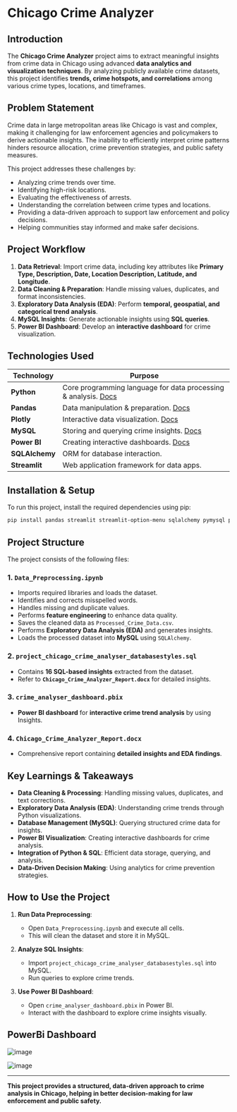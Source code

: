 # **Chicago Crime Analyzer**

## **Introduction**
The **Chicago Crime Analyzer** project aims to extract meaningful insights from crime data in Chicago using advanced **data analytics and visualization techniques**. By analyzing publicly available crime datasets, this project identifies **trends, crime hotspots, and correlations** among various crime types, locations, and timeframes. 

## **Problem Statement**
Crime data in large metropolitan areas like Chicago is vast and complex, making it challenging for law enforcement agencies and policymakers to derive actionable insights. The inability to efficiently interpret crime patterns hinders resource allocation, crime prevention strategies, and public safety measures. 

This project addresses these challenges by:
- Analyzing crime trends over time.
- Identifying high-risk locations.
- Evaluating the effectiveness of arrests.
- Understanding the correlation between crime types and locations.
- Providing a data-driven approach to support law enforcement and policy decisions.
- Helping communities stay informed and make safer decisions.

## **Project Workflow**
1. **Data Retrieval**: Import crime data, including key attributes like **Primary Type, Description, Date, Location Description, Latitude, and Longitude**.
2. **Data Cleaning & Preparation**: Handle missing values, duplicates, and format inconsistencies.
3. **Exploratory Data Analysis (EDA)**: Perform **temporal, geospatial, and categorical trend analysis**.
4. **MySQL Insights**: Generate actionable insights using **SQL queries**.
5. **Power BI Dashboard**: Develop an **interactive dashboard** for crime visualization.

## **Technologies Used**
| Technology | Purpose |
|------------|---------|
| **Python** | Core programming language for data processing & analysis. [Docs](https://docs.python.org/3/) |
| **Pandas** | Data manipulation & preparation. [Docs](https://pandas.pydata.org/docs/) |
| **Plotly** | Interactive data visualization. [Docs](https://plotly.com/) |
| **MySQL** | Storing and querying crime insights. [Docs](https://dev.mysql.com/doc/) |
| **Power BI** | Creating interactive dashboards. [Docs](https://learn.microsoft.com/en-us/power-bi/) |
| **SQLAlchemy** | ORM for database interaction. |
| **Streamlit** | Web application framework for data apps. |

## **Installation & Setup**
To run this project, install the required dependencies using pip:

```bash
pip install pandas streamlit streamlit-option-menu sqlalchemy pymysql plotly-express
```

## **Project Structure**
The project consists of the following files:

### **1. `Data_Preprocessing.ipynb`**
- Imports required libraries and loads the dataset.
- Identifies and corrects misspelled words.
- Handles missing and duplicate values.
- Performs **feature engineering** to enhance data quality.
- Saves the cleaned data as `Processed_Crime_Data.csv`.
- Performs **Exploratory Data Analysis (EDA)** and generates insights.
- Loads the processed dataset into **MySQL** using `SQLAlchemy`.

### **2. `project_chicago_crime_analyser_databasestyles.sql`**
- Contains **16 SQL-based insights** extracted from the dataset.
- Refer to **`Chicago_Crime_Analyzer_Report.docx`** for detailed insights.

### **3. `crime_analyser_dashboard.pbix`**
- **Power BI dashboard** for **interactive crime trend analysis** by using Insights.

### **4. `Chicago_Crime_Analyzer_Report.docx`**
- Comprehensive report containing **detailed insights and EDA findings**.


## **Key Learnings & Takeaways**
- **Data Cleaning & Processing**: Handling missing values, duplicates, and text corrections.
- **Exploratory Data Analysis (EDA)**: Understanding crime trends through Python visualizations.
- **Database Management (MySQL)**: Querying structured crime data for insights.
- **Power BI Visualization**: Creating interactive dashboards for crime analysis.
- **Integration of Python & SQL**: Efficient data storage, querying, and analysis.
- **Data-Driven Decision Making**: Using analytics for crime prevention strategies.

## **How to Use the Project**
1. **Run Data Preprocessing**:
   - Open `Data_Preprocessing.ipynb` and execute all cells.
   - This will clean the dataset and store it in MySQL.

2. **Analyze SQL Insights**:
   - Import `project_chicago_crime_analyser_databasestyles.sql` into MySQL.
   - Run queries to explore crime trends.

3. **Use Power BI Dashboard**:
   - Open `crime_analyser_dashboard.pbix` in Power BI.
   - Interact with the dashboard to explore crime insights visually.


## **PowerBi Dashboard**

![image](https://github.com/user-attachments/assets/dfeb76c6-0ee2-4041-97ed-7ef96e86cfda)

![image](https://github.com/user-attachments/assets/b3e0d8a1-fb88-41b6-b7ce-f252d0fcaf0f)



---
**This project provides a structured, data-driven approach to crime analysis in Chicago, helping in better decision-making for law enforcement and public safety.**

